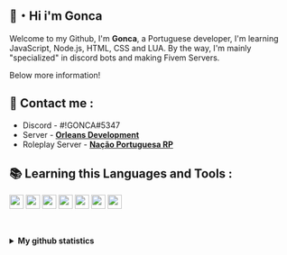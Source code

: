## 👋・Hi i'm Gonca  

Welcome to my Github, I'm **Gonca**, a Portuguese developer, I'm learning JavaScript, Node.js, HTML, CSS and LUA.
By the way, I'm mainly "specialized" in discord bots and making Fivem Servers.

Below more information!

## 📡 Contact me :  

* Discord - #!GONCA#5347
* Server - **[Orleans Development](https://discord.gg/hWYqG5fhnJ)**
* Roleplay Server - **[Nação Portuguesa RP](https://discord.gg/tAVatAD3GM)**

## 📚 Learning this Languages and Tools :

<code><img height="25" src="https://raw.githubusercontent.com/rahul-jha98/github_readme_icons/main/language_and_tools/square/javascript/javascript.png"></code>
<code><img height="25" src="https://raw.githubusercontent.com/rahul-jha98/github_readme_icons/main/language_and_tools/square/node/node.png"></code>
<code><img height="25" src="https://raw.githubusercontent.com/rahul-jha98/github_readme_icons/main/language_and_tools/square/git-scm/git-scm.png"></code>
<code><img height="25" src="https://raw.githubusercontent.com/hussainweb/hussainweb/main/icons/vscode.png"></code>
<code><img height="25" src="https://raw.githubusercontent.com/rahul-jha98/github_readme_icons/main/language_and_tools/square/html/html.png"></code>
<code><img height="25" src="https://raw.githubusercontent.com/rahul-jha98/github_readme_icons/main/language_and_tools/square/css/css.png"></code>
<code><img height="25" src="https://media.discordapp.net/attachments/740294891296260137/991016356721877022/language-lua.png"></code>
   
<br><details>
  <summary><b>My github statistics</b></summary>
  
  [<img style="margin-top: 5px" src="https://github-readme-stats.vercel.app/api?username=ByGonca&hide=contribs&show_icons=true&theme=dark">](https://github-readme-stats.vercel.app/api?username=ByGONCA&hide=contribs&show_icons=true&theme=dark)
</details>
